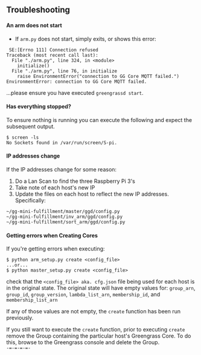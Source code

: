 ## Troubleshooting
#### An arm does not start
- If `arm.py` does not start, simply exits, or shows this error:
```
 SE:[Errno 111] Connection refused
Traceback (most recent call last):
  File "./arm.py", line 324, in <module>
    initialize()
  File "./arm.py", line 76, in initialize
    raise EnvironmentError("connection to GG Core MQTT failed.")
EnvironmentError: connection to GG Core MQTT failed.
```
...please ensure you have executed `greengrassd start`.

#### Has everything stopped?
To ensure nothing is running you can execute the following and expect 
the subsequent output.
```
$ screen -ls
No Sockets found in /var/run/screen/S-pi.
```

#### IP addresses change
If the IP addresses change for some reason:
1. Do a Lan Scan to find the three Raspberry Pi 3's
2. Take note of each host's new IP
3. Update the files on each host to reflect the new IP addresses. Specifically:
```
~/gg-mini-fulfillment/master/ggd/config.py
~/gg-mini-fulfillment/inv_arm/ggd/config.py
~/gg-mini-fulfillment/sort_arm/ggd/config.py
```

#### Getting errors when Creating Cores
If you're getting errors when executing:
```
$ python arm_setup.py create <config_file>
...or...
$ python master_setup.py create <config_file>
```
check that the `<config_file> aka. cfg.json` file being used for each host is in 
the original state. The original state will have empty values for: 
`group_arn`, `group_id`, `group_version`, `lambda_list_arn`, `membership_id`, and `membership_list_arn` 

If any of those values are not empty, the `create` function has been run previously. 
  
If you still want to execute the `create` function, prior to executing `create` remove the Group containing the particular host's Greengrass Core. To do this, 
browse to the Greengrass console and delete the Group.  
`-=-=-=-=-`
